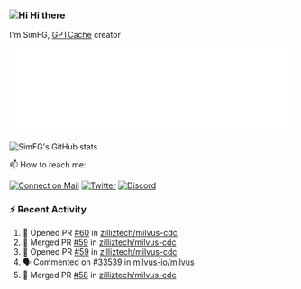 ### <img src='https://qpluspicture.oss-cn-beijing.aliyuncs.com/6LjjQA/Hi.gif' alt='Hi' width="24"/> Hi there

I'm SimFG, [GPTCache](https://github.com/zilliztech/GPTCache) creator

![Metrics 👋](/metrics.plugin.followup.user.svg)

![SimFG's GitHub stats](https://github-readme-stats.vercel.app/api?username=SimFG&show_icons=true&theme=radical&count_private=true)

📫 How to reach me:

[![Connect on Mail](https://img.shields.io/badge/Ask%20me-anything-1abc9c.svg)](mailto:1142838399@qq.com)
[![Twitter](https://img.shields.io/twitter/follow/FogSim?style=social)](https://twitter.com/FogSim)
[![Discord](https://img.shields.io/discord/1092648432495251507?label=Discord&logo=discord)](https://discord.gg/Q8C6WEjSWV)

### :zap: Recent Activity

<!--START_SECTION:activity-->
1. 💪 Opened PR [#60](https://github.com/zilliztech/milvus-cdc/pull/60) in [zilliztech/milvus-cdc](https://github.com/zilliztech/milvus-cdc)
2. 🎉 Merged PR [#59](https://github.com/zilliztech/milvus-cdc/pull/59) in [zilliztech/milvus-cdc](https://github.com/zilliztech/milvus-cdc)
3. 💪 Opened PR [#59](https://github.com/zilliztech/milvus-cdc/pull/59) in [zilliztech/milvus-cdc](https://github.com/zilliztech/milvus-cdc)
4. 🗣 Commented on [#33539](https://github.com/milvus-io/milvus/issues/33539) in [milvus-io/milvus](https://github.com/milvus-io/milvus)
5. 🎉 Merged PR [#58](https://github.com/zilliztech/milvus-cdc/pull/58) in [zilliztech/milvus-cdc](https://github.com/zilliztech/milvus-cdc)
<!--END_SECTION:activity-->

